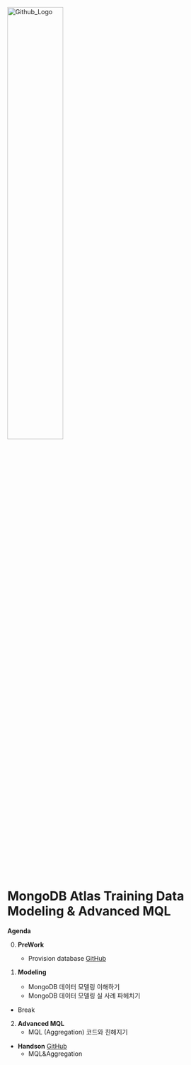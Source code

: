 <img src="https://companieslogo.com/img/orig/MDB_BIG-ad812c6c.png?t=1648915248" width="50%" title="Github_Logo"/> <br>

# MongoDB Atlas Training Data Modeling & Advanced MQL

**Agenda**

0. **PreWork**

   - Provision database [GitHub][0]

1. **Modeling**
   - MongoDB 데이터 모델링 이해하기
   - MongoDB 데이터 모델링 실 사례 파헤치기

- Break

2. **Advanced MQL**
   - MQL (Aggregation) 코드와 친해지기

- **Handson** [GitHub][1]
  - MQL&Aggregation


[0]: https://github.com/MongoDBAtlas/AtlasTrainingDataModel/tree/main/00.pre-work
[1]: https://github.com/MongoDBAtlas/AtlasTrainingDataModel/tree/main/01.MQL
